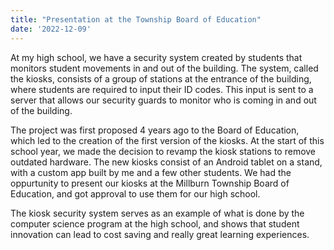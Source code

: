 ```yaml
---
title: "Presentation at the Township Board of Education"
date: '2022-12-09'
---
```


At my high school, we have a security system created by students that monitors student movements in and out of the building. The system, called the kiosks, consists of a group of stations at the entrance of the building, where students are required to input their ID codes. This input is sent to a server that allows our security guards to monitor who is coming in and out of the building. 

The project was first proposed 4 years ago to the Board of Education, which led to the creation of the first version of the kiosks. At the start of this school year, we made the decision to revamp the kiosk stations to remove outdated hardware. The new kiosks consist of an Android tablet on a stand, with a custom app built by me and a few other students. We had the oppurtunity to present our kiosks at the Millburn Township Board of Education, and got approval to use them for our high school. 

The kiosk security system serves as an example of what is done by the computer science program at the high school, and shows that student innovation can lead to cost saving and really great learning experiences.
